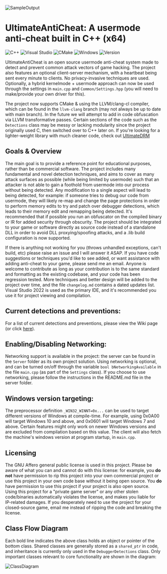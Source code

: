 ![SampleOutput](https://github.com/AlSch092/UltimateAntiCheat/assets/94417808/8e2112b8-2c82-4a38-aca8-ec54aa7d7516)

# UltimateAntiCheat: A usermode anti-cheat built in C++ (x64)

![C++](https://img.shields.io/badge/c++-%2300599C.svg?style=for-the-badge&logo=c%2B%2B&logoColor=white)
![Visual Studio](https://img.shields.io/badge/Visual%20Studio-5C2D91.svg?style=for-the-badge&logo=visual-studio&logoColor=white)
![CMake](https://img.shields.io/badge/CMake-%23008FBA.svg?style=for-the-badge&logo=cmake&logoColor=white)
![Windows](https://img.shields.io/badge/Windows-0078D6?style=for-the-badge&logo=windows&logoColor=white)
![Version](https://img.shields.io/badge/2.1-999999?style=flat-square&logo=Version&label=Version&labelColor=333333)

UltimateAntiCheat is an open source usermode anti-cheat system made to detect and prevent common attack vectors of game hacking. The project also features an optional client-server mechanism, with a heartbeat being sent every minute to clients. No privacy-invasive techniques are used. Optionally, a hybrid kernelmode + usermode approach can now be used through the settings in `main.cpp` and `Common/Settings.hpp` (you will need to make/provide your own driver for this).

The project now supports CMake & using the LLVM/clang-cl compiler, which can be found in the `llvm-clang` branch (may not always be up to date with main branch). In the future we will attempt to add in code obfuscation via LLVM transformative passes. Certain sections of the code such as the `Detections` class may be messy or lacking modularity since the project originally used C, then switched over to C++ later on. If you're looking for a lighter-weight library with much cleaner code, check out [UltimateDRM](https://github.com/AlSch092/UltimateDRM)  

## Goals & Overview
   The main goal is to provide a reference point for educational purposes, rather than be commercial software. The project includes many fundamental and novel detection techniques, and aims to cover as many attack surfaces as possible (while being limited by usermode) such that an attacker is not able to gain a foothold from usermode into our process without being detected. Any modification to a single aspect will lead to being detected, for example: if someone tries to debug our code from usermode, they will likely re-map and change the page protections in order to perform memory edits to try and patch over debugger detections, which leads to their memory edit and remapping being detected. It's recommended that if possible you run an obfuscator on the compiled binary or IR for added security through obscurity. The project should be integrated to your game or software directly as source code instead of a standalone DLL in order to avoid DLL proxying/spoofing attacks, and a .lib build configuration is now supported.  

   If there is anything not working for you (throws unhandled exceptions, can't build, etc) please raise an issue and I will answer it ASAP. If you have code suggestions or techniques you'd like to see added, or want assistance with adding anti-cheat to your game, please send me an email. Anyone is welcome to contribute as long as your contribution is to the same standard and formatting as the existing codebase, and your code has been regression tested. More techniques and better design will be added to the project over time, and the file `changelog.md` contains a dated updates list. Visual Studio 2022 is used as the primary IDE, and it's recommended you use it for project viewing and compilation.  

## Current detections and preventions: 
For a list of current detections and preventions, please view the Wiki page (or click [here](https://github.com/AlSch092/UltimateAntiCheat/wiki/Detections-&-Preventions)).  

## Enabling/Disabling Networking:
Networking support is available in the project: the server can be found in the `Server` folder as its own project solution. Using networking is optional, and can be turned on/off through the variable `bool bNetworkingAvailable` in the file `main.cpp` (as part of the `Settings` class). If you choose to use networking, please follow the instructions in the README.md file in the server folder.  

## Windows version targeting:

The preprocessor definition `_WIN32_WINNT=0x...` can be used to target different versions of Windows at compile-time. For example, using 0x0A00 will target Windows 10 and above, and 0x0601 will target Windows 7 and above. Certain features might only work on newer Windows versions and are excluded from compilation based on this value. The client will also fetch the machine's windows version at program startup, in `main.cpp`.

## Licensing  

The GNU Affero general public license is used in this project. Please be aware of what you can and cannot do with this license: for example, you **do not** have permission to rip this project into your own commercial project or use this project in your own code base without it being open source. You **do** have permission to use this project if your project is also open source. Using this project for a "private game server" or any other stolen code/binaries automatically violates the license, and makes you liable for IP-related damages. If you desperately need to use the project for your closed-source game, email me instead of ripping the code and breaking the license.

## Class Flow Diagram

Each bold line indicates the above class holds an object or pointer of the bottom class. Shared classes are generally stored as a `shared_ptr` in code, and inheritance is currently only used in the `DebuggerDetections` class. Only important classes relevant to core functionality are shown in the diagram:

![ClassDiagram](https://github.com/user-attachments/assets/1b1ea458-93dd-4e6e-a4c1-ab9f6c3cf96e)
